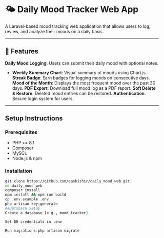 # 🌤️ Daily Mood Tracker Web App

A Laravel-based mood tracking web application that allows users to log, review, and analyze their moods on a daily basis.

---

## 🚀 Features

 **Daily Mood Logging**: Users can submit their daily mood with optional notes.
- **Weekly Summary Chart**: Visual summary of moods using Chart.js.
   **Streak Badge**: Earn badges for logging moods on consecutive days.
   **Mood of the Month**: Displays the most frequent mood over the past 30 days.
   **PDF Export**: Download full mood log as a PDF report.
   **Soft Delete & Restore**: Deleted mood entries can be restored.
  **Authentication**: Secure login system for users.

---

## Setup Instructions

### Prerequisites
- PHP >= 8.1
- Composer
- MySQL 
- Node.js & npm

### Installation

```bash
git clone https://github.com/eashishir/daily_mood_web.git
cd daily_mood_web
composer install
npm install && npm run build
cp .env.example .env
php artisan key:generate
##Database Setup
Create a database (e.g., mood_tracker)

Set DB credentials in .env

Run migrations:php artisan migrate
